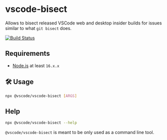 # vscode-bisect

Allows to bisect released VSCode web and desktop insider builds for issues
similar to what `git bisect` does.

[![Build Status](https://dev.azure.com/monacotools/Monaco/_apis/build/status%2Fnpm%2Fvscode%2Fvscode-bisect?repoName=microsoft%2Fvscode-bisect&branchName=main)](https://dev.azure.com/monacotools/Monaco/_build/latest?definitionId=505&repoName=microsoft%2Fvscode-bisect&branchName=main)

## Requirements

-   [Node.js](https://nodejs.org/en/) at least `16.x.x`

## 🛠️ Usage

```sh
npx @vscode/vscode-bisect [ARGS]
```

## Help

```sh
npx @vscode/vscode-bisect --help
```

`@vscode/vscode-bisect` is meant to be only used as a command line tool.
